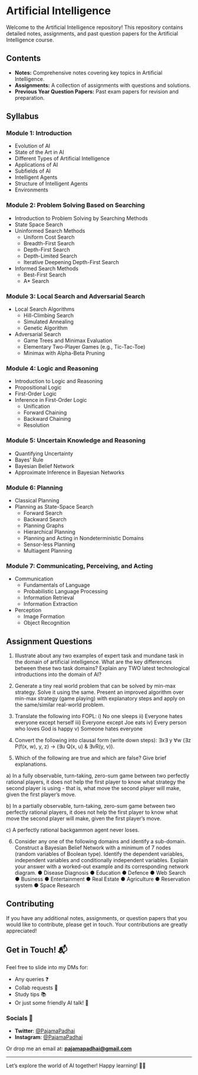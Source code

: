 # Artificial Intelligence

Welcome to the Artificial Intelligence repository! This repository contains detailed notes, assignments, and past question papers for the Artificial Intelligence course.

## Contents

- **Notes:** Comprehensive notes covering key topics in Artificial Intelligence.
- **Assignments:** A collection of assignments with questions and solutions.
- **Previous Year Question Papers:** Past exam papers for revision and preparation.

## Syllabus

### Module 1: Introduction
- Evolution of AI
- State of the Art in AI
- Different Types of Artificial Intelligence
- Applications of AI
- Subfields of AI
- Intelligent Agents
- Structure of Intelligent Agents
- Environments

### Module 2: Problem Solving Based on Searching
- Introduction to Problem Solving by Searching Methods
- State Space Search
- Uninformed Search Methods
  - Uniform Cost Search
  - Breadth-First Search
  - Depth-First Search
  - Depth-Limited Search
  - Iterative Deepening Depth-First Search
- Informed Search Methods
  - Best-First Search
  - A* Search

### Module 3: Local Search and Adversarial Search
- Local Search Algorithms
  - Hill-Climbing Search
  - Simulated Annealing
  - Genetic Algorithm
- Adversarial Search
  - Game Trees and Minimax Evaluation
  - Elementary Two-Player Games (e.g., Tic-Tac-Toe)
  - Minimax with Alpha-Beta Pruning

### Module 4: Logic and Reasoning
- Introduction to Logic and Reasoning
- Propositional Logic
- First-Order Logic
- Inference in First-Order Logic
  - Unification
  - Forward Chaining
  - Backward Chaining
  - Resolution

### Module 5: Uncertain Knowledge and Reasoning
- Quantifying Uncertainty
- Bayes' Rule
- Bayesian Belief Network
- Approximate Inference in Bayesian Networks

### Module 6: Planning
- Classical Planning
- Planning as State-Space Search
  - Forward Search
  - Backward Search
  - Planning Graphs
  - Hierarchical Planning
  - Planning and Acting in Nondeterministic Domains
  - Sensor-less Planning
  - Multiagent Planning

### Module 7: Communicating, Perceiving, and Acting
- Communication
  - Fundamentals of Language
  - Probabilistic Language Processing
  - Information Retrieval
  - Information Extraction
- Perception
  - Image Formation
  - Object Recognition

## Assignment Questions

1. Illustrate about any two examples of expert task and mundane task in the domain of artificial intelligence. What are the key differences between these two task domains? Explain any TWO latest technological introductions into the domain of AI?

2. Generate a tiny real world problem that can be solved by min-max strategy. Solve it using the same. Present an improved algorithm over min-max strategy (game playing) with explanatory steps and apply on the same/similar real-world problem.

3. Translate the following into FOPL:
    i) No one sleeps
   ii) Everyone hates everyone except herself
   iii) Everyone except Joe eats
   iv) Every person who loves God is happy
   v) Someone hates everyone

4. Convert the following into clausal form (write down steps):
      ∃x∃ y ∀w (∃z P(f(x, w), y, z) -> (∃u Q(x, u) & ∃vR(y, v)).

5. Which of the following are true and which are false? Give brief explanations.
   
a) In a fully observable, turn-taking, zero-sum game between two perfectly rational players, it does not help the first player to know what strategy the second player is using - that is, what move the second player will make, given the first player’s move.

b) In a partially observable, turn-taking, zero-sum game between two perfectly rational players, it does not help the first player to know what move the second player will make, given the first player’s move.

c) A perfectly rational backgammon agent never loses.

6. Consider any one of the following domains and identify a sub-domain. Construct a Bayesian Belief Network with a minimum of 7 nodes (random variables of Boolean type). Identify the dependent variables, independent variables and conditionally independent variables. Explain your answer with a worked-out example and its corresponding network diagram.
    ● Disease Diagnosis
    ● Education
    ● Defence
    ● Web Search
    ● Business
    ● Entertainment
    ● Real Estate
    ● Agriculture
    ● Reservation system
    ● Space Research

## Contributing

If you have any additional notes, assignments, or question papers that you would like to contribute, please get in touch. Your contributions are greatly appreciated!

## Get in Touch! 📬

Feel free to slide into my DMs for:

- Any queries ❓
- Collab requests 🤝
- Study tips 📚
- Or just some friendly AI talk! 💬

### Socials 📱

- **Twitter**: [@PajamaPadhai](https://twitter.com/PajamaPadhai)
- **Instagram**: [@PajamaPadhai](https://instagram.com/PajamaPadhai)

Or drop me an email at: **pajamapadhai@gmail.com**

---

Let’s explore the world of AI together! Happy learning! 🤖✨
